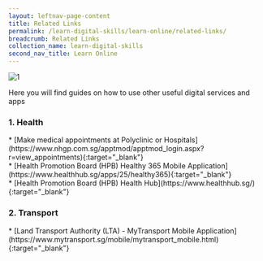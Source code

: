 ```yaml
---
layout: leftnav-page-content
title: Related Links
permalink: /learn-digital-skills/learn-online/related-links/
breadcrumb: Related Links
collection_name: learn-digital-skills
second_nav_title: Learn Online
---
```

![1](/images/learn-online/related-links.jpg)

Here you will find guides on how to use other useful digital services and apps

<h3>1. Health</h3>
* [Make medical appointments at Polyclinic or Hospitals](https://www.nhgp.com.sg/apptmod/apptmod_login.aspx?r=view_appointments){:target="_blank"}<br>
* [Health Promotion Board (HPB) Healthy 365 Mobile Application](https://www.healthhub.sg/apps/25/healthy365){:target="_blank"}<br>
* [Health Promotion Board (HPB) Health Hub](https://www.healthhub.sg/){:target="_blank"}<br>

<h3>2. Transport</h3>
* [Land Transport Authority (LTA) - MyTransport Mobile Application](https://www.mytransport.sg/mobile/mytransport_mobile.html){:target="_blank"}<br>

